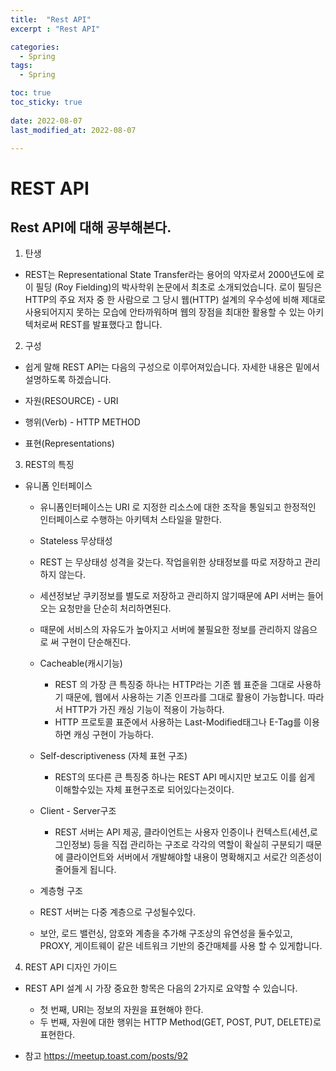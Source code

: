 ```yaml
---
title:  "Rest API"
excerpt : "Rest API"

categories:
  - Spring
tags:
  - Spring

toc: true
toc_sticky: true
 
date: 2022-08-07
last_modified_at: 2022-08-07

--- 
```


# REST API

## Rest API에 대해 공부해본다.



1. 탄생 

- REST는 Representational State Transfer라는 용어의 약자로서 2000년도에 로이 필딩 (Roy Fielding)의 박사학위 논문에서 최초로 소개되었습니다. 로이 필딩은 HTTP의 주요 저자 중 한 사람으로 그 당시 웹(HTTP) 설계의 우수성에 비해 제대로 사용되어지지 못하는 모습에 안타까워하며 웹의 장점을 최대한 활용할 수 있는 아키텍처로써 REST를 발표했다고 합니다.

2. 구성

- 쉽게 말해 REST API는 다음의 구성으로 이루어져있습니다. 자세한 내용은 밑에서 설명하도록 하겠습니다.

- 자원(RESOURCE) - URI
- 행위(Verb) - HTTP METHOD
- 표현(Representations)


3. REST의 특징

- 유니폼 인터페이스
  - 유니폼인터페이스는 URI 로 지정한 리소스에 대한 조작을 통일되고 한정적인 인터페이스로 수행하는 아키텍처 스타일을 말한다.

  - Stateless 무상태성
   - REST 는 무상태성 성격을 갖는다. 작업을위한 상태정보를 따로 저장하고 관리하지 않는다.
   - 세션정보낟 쿠키정보를 별도로 저장하고 관리하지 않기때문에 API 서버는 들어오는 요청만을 단순히 처리하면된다.
   - 때문에 서비스의 자유도가 높아지고 서버에 불필요한 정보를 관리하지 않음으로 써 구현이 단순해진다.
 
  - Cacheable(캐시기능)
    - REST 의 가장 큰 특징중 하나는 HTTP라는 기존 웹 표준을 그대로 사용하기 때문에, 웹에서 사용하는 기존 인프라를 그대로 활용이 가능합니다. 따라서 HTTP가 가진 캐싱 기능이 적용이 가능하다.
    - HTTP 프로토콜 표준에서 사용하는 Last-Modified태그나 E-Tag를 이용하면 캐싱 구현이 가능하다.

  - Self-descriptiveness (자체 표현 구조)
    - REST의 또다른 큰 특징중 하나는 REST API 메시지만 보고도 이를 쉽게 이해할수있는 자체 표현구조로 되어있다는것이다.
  - Client - Server구조
    - REST 서버는 API 제공, 클라이언트는 사용자 인증이나 컨텍스트(세션,로그인정보) 등을 직접 관리하는 구조로 각각의 역할이 확실히 구분되기 때문에 클라이언트와 서버에서 개발해야할 내용이 명확해지고 서로간 의존성이 줄어들게 됩니다.

  - 계층형 구조
   - REST 서버는 다중 계층으로 구성될수있다.
   - 보안, 로드 밸런싱, 암호와 계층을 추가해 구조상의 유연성을 둘수있고, PROXY, 게이트웨이 같은 네트워크 기반의 중간매체를 사용 할 수 있게합니다.

4.  REST API 디자인 가이드

- REST API 설계 시 가장 중요한 항목은 다음의 2가지로 요약할 수 있습니다.
    - 첫 번째, URI는 정보의 자원을 표현해야 한다.
    - 두 번째, 자원에 대한 행위는 HTTP Method(GET, POST, PUT, DELETE)로 표현한다.



- 참고 https://meetup.toast.com/posts/92